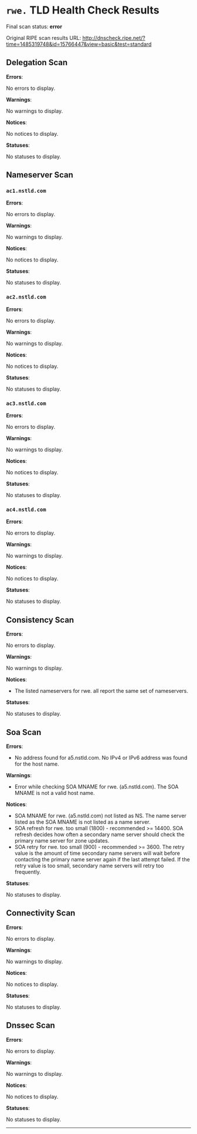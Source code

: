 # `rwe.` TLD Health Check Results

Final scan status: **error** 

Original RIPE scan results URL: http://dnscheck.ripe.net/?time=1485319748&id=15766447&view=basic&test=standard

## Delegation Scan

**Errors**:

No errors to display.

**Warnings**:

No warnings to display.

**Notices**:

No notices to display.

**Statuses**:

No statuses to display.

## Nameserver Scan

### `ac1.nstld.com`

**Errors**:

No errors to display.

**Warnings**:

No warnings to display.

**Notices**:

No notices to display.

**Statuses**:

No statuses to display.

### `ac2.nstld.com`

**Errors**:

No errors to display.

**Warnings**:

No warnings to display.

**Notices**:

No notices to display.

**Statuses**:

No statuses to display.

### `ac3.nstld.com`

**Errors**:

No errors to display.

**Warnings**:

No warnings to display.

**Notices**:

No notices to display.

**Statuses**:

No statuses to display.

### `ac4.nstld.com`

**Errors**:

No errors to display.

**Warnings**:

No warnings to display.

**Notices**:

No notices to display.

**Statuses**:

No statuses to display.

## Consistency Scan

**Errors**:

No errors to display.

**Warnings**:

No warnings to display.

**Notices**:

* The listed nameservers for rwe. all report the same set of nameservers.

**Statuses**:

No statuses to display.

## Soa Scan

**Errors**:

* No address found for a5.nstld.com. No IPv4 or IPv6 address was found for the host name.

**Warnings**:

* Error while checking SOA MNAME for rwe. (a5.nstld.com). The SOA MNAME is not a valid host name.

**Notices**:

* SOA MNAME for rwe. (a5.nstld.com) not listed as NS. The name server listed as the SOA MNAME is not listed as a name server.
* SOA refresh for rwe. too small (1800) - recommended >= 14400. SOA refresh decides how often a secondary name server should check the primary name server for zone updates.
* SOA retry for rwe. too small (900) - recommended >= 3600. The retry value is the amount of time secondary name servers will wait before contacting the primary name server again if the last attempt failed. If the retry value is too small, secondary name servers will retry too frequently.

**Statuses**:

No statuses to display.

## Connectivity Scan

**Errors**:

No errors to display.

**Warnings**:

No warnings to display.

**Notices**:

No notices to display.

**Statuses**:

No statuses to display.

## Dnssec Scan

**Errors**:

No errors to display.

**Warnings**:

No warnings to display.

**Notices**:

No notices to display.

**Statuses**:

No statuses to display.


---
